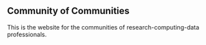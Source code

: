 ## Community of Communities

This is the website for the communities of research-computing-data professionals.
